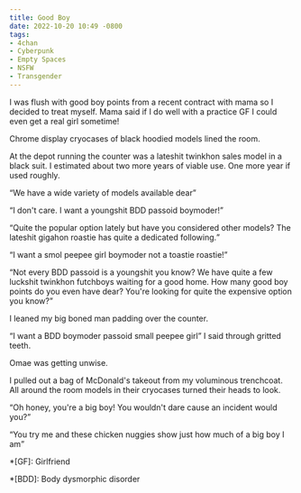 ```yaml
---
title: Good Boy
date: 2022-10-20 10:49 -0800
tags:
- 4chan
- Cyberpunk
- Empty Spaces
- NSFW
- Transgender
---
```


I was flush with good boy points from a recent contract with mama so I
decided to treat myself. Mama said if I do well with a practice GF I
could even get a real girl sometime!

Chrome display cryocases of black hoodied models lined the room.

At the depot running the counter was a lateshit twinkhon sales model
in a black suit. I estimated about two more years of viable use. One
more year if used roughly.

<q>We have a wide variety of models available dear</q>

<q>I don't care. I want a youngshit BDD passoid boymoder!</q>

<q>Quite the popular option lately but have you considered other
models?  The lateshit gigahon roastie has quite a dedicated
following.</q>

<q>I want a smol peepee girl boymoder not a toastie roastie!</q>

<q>Not every BDD passoid is a youngshit you know? We have quite a few
luckshit twinkhon futchboys waiting for a good home. How many good boy
points do you even have dear? You're looking for quite the expensive
option you know?</q>

I leaned my big boned man padding over the counter.

<q>I want a BDD boymoder passoid small peepee girl</q> I said through
gritted teeth.

Omae was getting unwise.

I pulled out a bag of McDonald's takeout from my voluminous
trenchcoat. All around the room models in their cryocases turned their
heads to look.

<q>Oh honey, you're a big boy! You wouldn't dare cause an incident would
you?</q>

<q>You try me and these chicken nuggies show just how much of a big boy
I am</q>

*[GF]: Girlfriend

*[BDD]: Body dysmorphic disorder
